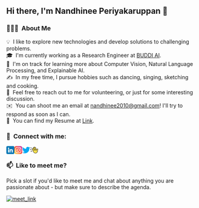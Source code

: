 ## Hi there, I'm Nandhinee Periyakaruppan 👋

### 👨🏻‍💻 &nbsp;About Me

💡 &nbsp;I like to explore new technologies and develop solutions to challenging problems.\
🎓 &nbsp;I'm currently working as a Research Engineer at [BUDDI AI](https://www.google.com/search?client=safari&rls=en&q=buddi+ai&ie=UTF-8&oe=UTF-8).\
🌱 &nbsp;I'm on track for learning more about Computer Vision, Natural Language Processing, and Explainable AI.\
✍️ &nbsp;In my free time, I pursue hobbies such as dancing, singing, sketching and cooking.\
💬 &nbsp;Feel free to reach out to me for volunteering, or just for some interesting discussion.\
✉️ &nbsp;You can shoot me an email at nandhinee2010@gmail.com! I'll try to respond as soon as I can.\
📄 &nbsp;You can find my Resume at [Link](https://drive.google.com/file/d/1CIeAyfdVDMos7GKPUaa9jeQb2V6tESGn/view).


### 🤝 &nbsp;Connect with me:

<a href="https://www.linkedin.com/in/nandhinee-pr/"><img align="left" src="images/linkedin.png" alt="Nandhinee Periyakaruppan | LinkedIn" width="21px"/></a> &emsp;
<a href="https://www.instagram.com/bluebean66"><img align="left" src="images/instagram.png" alt="Nandhinee Periyakaruppan | Instagram" width="21px"/></a>
<a href="https://mobile.twitter.com/nandhineepr"><img align="left" src="images/twitter.png" alt="Nandhinee Periyakaruppan | Twitter" width="21px"/></a>
<a href="https://www.clubhouse.com/@nan4pr?utm_medium=ch_profile&utm_campaign=e0F6FtKzC9QoCz9m7CGbEg-250575"><img align="left" src="images/clubhouse.png" alt="Nandhinee Periyakaruppan | Clubhouse" width="21px"/></a>
</br>


### 📫 &nbsp;Like to meet me?

Pick a slot if you'd like to meet me and chat about anything you are passionate about - but make sure to describe the agenda.

<a href="https://calendly.com/nandhinee_periyakaruppan/30min" target="_blank"><img width="498" alt="meet_link" src="https://user-images.githubusercontent.com/15426564/144297439-f530f383-e73e-41e0-9914-a9b7d3f432e5.png"></a>

